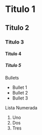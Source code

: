 # Titulo 1
## Titulo 2
### Titulo 3
#### Titulo 4
##### Titulo 5 

Bullets
* Bullet 1
* Bullet 2
* Bullet 3

Lista Numerada
1. Uno
2. Dos
3. Tres
